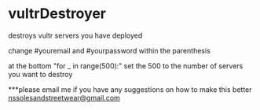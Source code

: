 # vultrDestroyer
destroys vultr servers you have deployed

change #youremail and #yourpassword within the parenthesis


at the bottom "for _ in range(500):" set the 500 to the number of servers you want to destroy



***please email me if you have any suggestions on how to make this better nssolesandstreetwear@gmail.com
